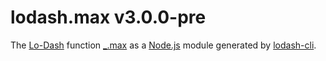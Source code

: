 # lodash.max v3.0.0-pre

The [Lo-Dash](https://lodash.com/) function [_.max](http://lodash.com/docs#max) as a [Node.js](http://nodejs.org/) module generated by [lodash-cli](https://www.npmjs.com/package/lodash-cli).
